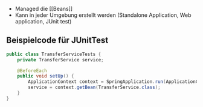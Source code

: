- Managed die [[Beans]]
- Kann in jeder Umgebung erstellt werden (Standalone Application, Web application, JUnit test)

## Beispielcode für JUnitTest
```Java
public class TransferServiceTests {
	private TransferService service;

	@BeforeEach
	public void setUp() {
		ApplicationContext context = SpringApplication.run(ApplicationConfig.class);
		service = context.getBean(TransferService.class);
	}
}
```